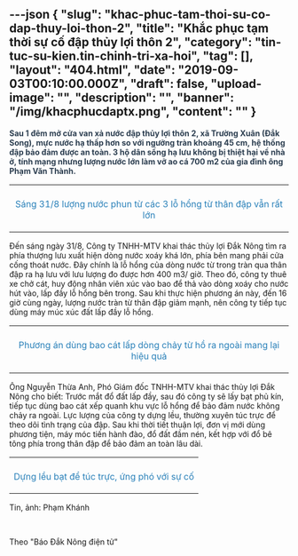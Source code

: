 ---json
{
    "slug": "khac-phuc-tam-thoi-su-co-dap-thuy-loi-thon-2",
    "title": "Khắc phục tạm thời sự cố đập thủy lợi thôn 2",
    "category": "tin-tuc-su-kien.tin-chinh-tri-xa-hoi",
    "tag": [],
    "layout": "404.html",
    "date": "2019-09-03T00:10:00.000Z",
    "draft": false,
    "upload-image": "",
    "description": "",
    "banner": "/img/khacphucdaptx.png",
    "__content__": ""
}
---
<p><span style="color:#2c3e50"><strong>Sau 1 đ&ecirc;m mở cửa van xả nước đập thủy lợi th&ocirc;n 2, x&atilde; Trường Xu&acirc;n (Đắk Song), mực nước hạ thấp hơn so với ngưỡng tr&agrave;n khoảng 45 cm, hệ thống đập bảo đảm được an to&agrave;n. 3 hộ d&acirc;n sống hạ lưu kh&ocirc;ng bị thiệt hại về nh&agrave; ở, t&iacute;nh mạng nhưng lượng nước lớn l&agrave;m vỡ ao c&aacute; 700 m2 của gia đ&igrave;nh &ocirc;ng Phạm Văn Th&agrave;nh.</strong></span></p>

<table align="center">
	<tbody>
		<tr>
			<td><img alt="" src="http://www.baodaknong.org.vn/database/image/2019/09/01/3124-TT-4.jpg" /></td>
		</tr>
		<tr>
			<td>
			<p style="text-align:center"><span style="color:#2980b9">S&aacute;ng&nbsp;31/8 lượng nước&nbsp;phun từ c&aacute;c 3 lỗ hổng từ th&acirc;n đập vẫn rất lớn</span></p>
			</td>
		</tr>
	</tbody>
</table>

<p>Đến s&aacute;ng ng&agrave;y 31/8, C&ocirc;ng ty TNHH-MTV khai th&aacute;c thủy lợi Đắk N&ocirc;ng t&igrave;m ra ph&iacute;a thượng lưu xuất hiện d&ograve;ng nước xo&aacute;y kh&aacute; lớn, ph&iacute;a b&ecirc;n mang phải cửa cống tho&aacute;t nước. Đ&acirc;y ch&iacute;nh l&agrave; lỗ hổng của d&ograve;ng nước từ trong tr&agrave;n&nbsp;qua th&acirc;n đập&nbsp;ra hạ lưu với lưu lượng đo được hơn 400 m3/ giờ. Theo đ&oacute;, c&ocirc;ng ty thu&ecirc; xe chở c&aacute;t, huy động nh&acirc;n vi&ecirc;n x&uacute;c v&agrave;o bao để thả v&agrave;o d&ograve;ng&nbsp;xo&aacute;y cho nước h&uacute;t v&agrave;o, lấp đầy lỗ hổng b&ecirc;n trong. Sau khi thực hiện phương &aacute;n n&agrave;y, đến 16 giờ c&ugrave;ng ng&agrave;y, lượng nước tr&agrave;n&nbsp;từ th&acirc;n đập giảm mạnh, n&ecirc;n c&ocirc;ng ty tiếp tục d&ugrave;ng&nbsp;m&aacute;y m&uacute;c x&uacute;c đất&nbsp;lấp đầy lỗ hổng.</p>

<table align="center">
	<tbody>
		<tr>
			<td><img alt="" src="http://www.baodaknong.org.vn/database/image/2019/09/01/3124-TT-1.jpg" /></td>
		</tr>
		<tr>
			<td>
			<p style="text-align:center"><span style="color:#2980b9">Phương &aacute;n d&ugrave;ng bao c&aacute;t lấp d&ograve;ng chảy từ hồ ra ngo&agrave;i mang lại hiệu quả</span></p>
			</td>
		</tr>
	</tbody>
</table>

<p>&Ocirc;ng Nguyễn Thừa Anh, Ph&oacute; Gi&aacute;m đốc TNHH-MTV khai th&aacute;c thủy lợi Đắk N&ocirc;ng&nbsp;cho biết: Trước mắt đổ đất lấp đầy, sau đ&oacute; c&ocirc;ng ty sẽ lấy bạt phủ k&iacute;n, tiếp tục d&ugrave;ng bao c&aacute;t xếp quanh&nbsp;khu vực lỗ hổng để bảo đảm&nbsp;nước kh&ocirc;ng chảy ra ngo&agrave;i. Lực lượng của&nbsp;c&ocirc;ng ty dựng lều,&nbsp;thường xuy&ecirc;n t&uacute;c trực để theo d&otilde;i t&igrave;nh trạng của đập. Sau khi thời tiết thuận lợi, đơn vị mới d&ugrave;ng phương tiện, m&aacute;y m&oacute;c&nbsp;tiến h&agrave;nh đ&agrave;o, đổ&nbsp;đất đầm n&eacute;n, kết hợp với đổ&nbsp;b&ecirc; t&ocirc;ng ph&iacute;a trong th&acirc;n đập để bảo đảm an to&agrave;n l&acirc;u d&agrave;i.</p>

<table align="center">
	<tbody>
		<tr>
			<td><img alt="" src="http://www.baodaknong.org.vn/database/image/2019/09/01/3124-TT-2.jpg" /></td>
		</tr>
		<tr>
			<td>
			<p style="text-align:center"><span style="color:#2980b9">Dựng lều bạt để t&uacute;c trực, ứng ph&oacute; với sự cố</span></p>
			</td>
		</tr>
	</tbody>
</table>

<p>Tin, ảnh: Phạm Kh&aacute;nh</p>

<p>&nbsp;</p>

<p>Theo&nbsp;&quot;B&aacute;o Đắk N&ocirc;ng điện tử&quot;</p>